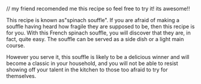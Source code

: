 // my friend recomended me this recipe so feel free to try it! its awesome!!

This recipe is known as"spinach souffle". If you are afraid of making a souffle having heard how fragile they are supposed to be, then this recipe is for you. With this French spinach souffle, you will discover that they are, in fact, quite easy. The souffle can be served as a side dish or a light main course.

However you serve it, this souffle is likely to be a delicious winner and will become a classic in your household, and you will not be able to resist showing off your talent in the kitchen to those too afraid to try for themselves. 